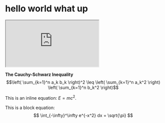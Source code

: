 # hello world what up


<iframe src="https://editor.p5js.org/shockerovip/full/5kVSPiuEX"></iframe>


**The Cauchy-Schwarz Inequality**\
$$\left( \sum_{k=1}^n a_k b_k \right)^2 \leq \left( \sum_{k=1}^n a_k^2 \right) \left( \sum_{k=1}^n b_k^2 \right)$$


<script>
  MathJax = {
    tex: {
      inlineMath: [['$', '$'], ['\\(', '\\)']]
    }
  };
</script>
<script src="https://cdn.jsdelivr.net/npm/mathjax@3/es5/tex-mml-chtml.js"></script>


This is an inline equation: $E = mc^2$.

This is a block equation:
$$
\int_{-\infty}^\infty e^{-x^2} dx = \sqrt{\pi}
$$
